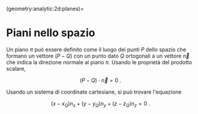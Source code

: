 (geometry:analytic:2d:planes)=
# Piani nello spazio

Un piano $\pi$ può essere definito come il luogo dei punti $P$ dello spazio che formano un vettore $(P-Q)$ con un punto dato $Q$ ortogonali a un vettore $\overrightarrow{n}$ che indica la direzione normale al piano $\pi$. Usando le proprietà del prodotto scalare,

$$(P-Q) \cdot \overrightarrow{n} = 0 \ .$$

Usando un sistema di coordinate cartesiane, si può trovare l'equazione 

$$(x - x_Q) n_x + (y - y_Q) n_y + (z - z_Q) n_z = 0 \ .$$

